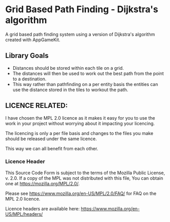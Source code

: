 # Grid Based Path Finding - Dijkstra's algorithm
A grid based path finding system using a version of Dijkstra's algorithm created with AppGameKit.

## Library Goals
* Distances should be stored within each tile on a grid.
* The distances will then be used to work out the best path from the point to a destination.
* This way rather than pathfinding on a per entity basis the entities can use the distance stored in the tiles to workout the path.

## LICENCE RELATED:

I have chosen the MPL 2.0 licence as it makes it easy for you to use the work in your project without worrying about it impacting your licencing.

The licencing is only a per file basis and changes to the files you make should be released under the same licence.

This way we can all benefit from each other.

### Licence Header
This Source Code Form is subject to the terms of the Mozilla Public
License, v. 2.0. If a copy of the MPL was not distributed with this
file, You can obtain one at https://mozilla.org/MPL/2.0/.

Please see https://www.mozilla.org/en-US/MPL/2.0/FAQ/ for FAQ on the MPL 2.0 licence.

Licence headers are available here: https://www.mozilla.org/en-US/MPL/headers/
